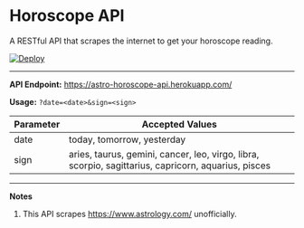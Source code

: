 # Horoscope API
A RESTful API that scrapes the internet to get your horoscope reading.

[![Deploy](https://www.herokucdn.com/deploy/button.svg)](https://heroku.com/deploy)

---

**API Endpoint:** https://astro-horoscope-api.herokuapp.com/

**Usage:** `?date=<date>&sign=<sign>`

Parameter  | Accepted Values
------------- | -------------
date  | today, tomorrow, yesterday
sign  | aries, taurus, gemini, cancer, leo, virgo, libra, scorpio, sagittarius, capricorn, aquarius, pisces

---

**Notes**
1. This API scrapes https://www.astrology.com/ unofficially.
